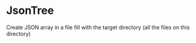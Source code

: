 JsonTree
========

Create JSON array in a file fill with the target directory (all the files on this directory)
